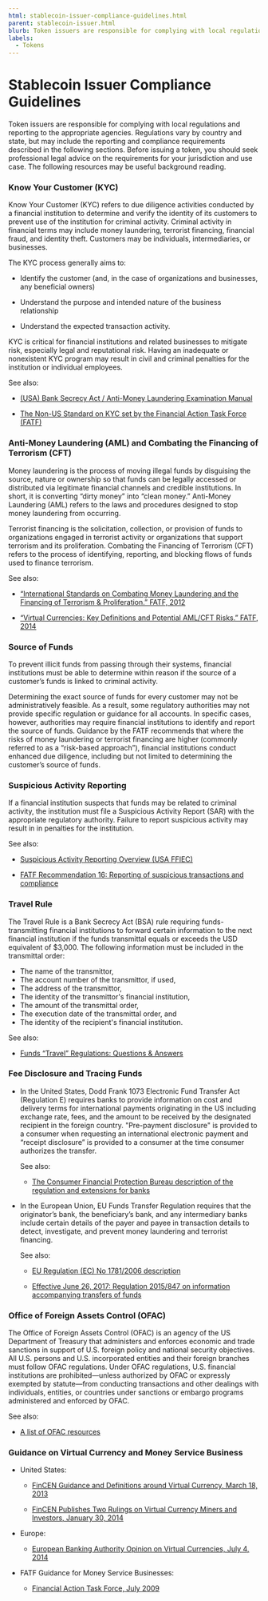 ```yaml
---
html: stablecoin-issuer-compliance-guidelines.html
parent: stablecoin-issuer.html
blurb: Token issuers are responsible for complying with local regulations and reporting to appropriate agencies.
labels:
  - Tokens
---
```

# Stablecoin Issuer Compliance Guidelines

Token issuers are responsible for complying with local regulations and reporting to the appropriate agencies. Regulations vary by country and state, but may include the reporting and compliance requirements described in the following sections. Before issuing a token, you should seek professional legal advice on the requirements for your jurisdiction and use case. The following resources may be useful background reading.

### Know Your Customer (KYC)

Know Your Customer (KYC) refers to due diligence activities conducted by a financial institution to determine and verify the identity of its customers to prevent use of the institution for criminal activity. Criminal activity in financial terms may include money laundering, terrorist financing, financial fraud, and identity theft. Customers may be individuals, intermediaries, or businesses.

The KYC process generally aims to:

- Identify the customer (and, in the case of organizations and businesses, any beneficial owners)

- Understand the purpose and intended nature of the business relationship

- Understand the expected transaction activity.

KYC is critical for financial institutions and related businesses to mitigate risk, especially legal and reputational risk. Having an inadequate or nonexistent KYC program may result in civil and criminal penalties for the institution or individual employees.

See also:

- [(USA) Bank Secrecy Act / Anti-Money Laundering Examination Manual](https://bsaaml.ffiec.gov/manual/Introduction/01)

- [The Non-US Standard on KYC set by the Financial Action Task Force (FATF)](http://www.fatf-gafi.org/publications/fatfrecommendations/documents/fatf-recommendations.html)

<!-- SPELLING_IGNORE: ffiec -->

### Anti-Money Laundering (AML) and Combating the Financing of Terrorism (CFT)

Money laundering is the process of moving illegal funds by disguising the source, nature or ownership so that funds can be legally accessed or distributed via legitimate financial channels and credible institutions. In short, it is converting “dirty money” into “clean money.” Anti-Money Laundering (AML) refers to the laws and procedures designed to stop money laundering from occurring.

Terrorist financing is the solicitation, collection, or provision of funds to organizations engaged in terrorist activity or organizations that support terrorism and its proliferation. Combating the Financing of Terrorism (CFT) refers to the process of identifying, reporting, and blocking flows of funds used to finance terrorism.

See also:

- [“International Standards on Combating Money Laundering and the Financing of Terrorism & Proliferation.” FATF, 2012](http://www.fatf-gafi.org/publications/fatfrecommendations/documents/fatf-recommendations.html)

- [“Virtual Currencies: Key Definitions and Potential AML/CFT Risks.” FATF, 2014](http://www.fatf-gafi.org/publications/methodsandtrends/documents/virtual-currency-definitions-aml-cft-risk.html)

<!-- SPELLING_IGNORE: fatf, cft -->

### Source of Funds

To prevent illicit funds from passing through their systems, financial institutions must be able to determine within reason if the source of a customer’s funds is linked to criminal activity.

Determining the exact source of funds for every customer may not be administratively feasible. As a result, some regulatory authorities may not provide specific regulation or guidance for all accounts. In specific cases, however, authorities may require financial institutions to identify and report the source of funds. Guidance by the FATF recommends that where the risks of money laundering or terrorist financing are higher (commonly referred to as a “risk-based approach”), financial institutions conduct enhanced due diligence, including but not limited to determining the customer’s source of funds.

<!-- STYLE_OVERRIDE: feasible -->

### Suspicious Activity Reporting

If a financial institution suspects that funds may be related to criminal activity, the institution must file a Suspicious Activity Report (SAR) with the appropriate regulatory authority. Failure to report suspicious activity may result in in penalties for the institution.

See also:

- [Suspicious Activity Reporting Overview (USA FFIEC)](https://bsaaml.ffiec.gov/manual/RegulatoryRequirements/04_ep)

- [FATF Recommendation 16: Reporting of suspicious transactions and compliance](http://www.fatf-gafi.org/publications/fatfrecommendations/documents/fatf-recommendations.html)

### Travel Rule

The Travel Rule is a Bank Secrecy Act (BSA) rule requiring funds-transmitting financial institutions to forward certain information to the next financial institution if the funds transmittal equals or exceeds the USD equivalent of $3,000. The following information must be included in the transmittal order:

- The name of the transmittor,
- The account number of the transmittor, if used,
- The address of the transmittor,
- The identity of the transmittor's financial institution,
- The amount of the transmittal order,
- The execution date of the transmittal order, and
- The identity of the recipient's financial institution.

<!-- SPELLING_IGNORE: transmittor -->

See also:

- [Funds “Travel” Regulations: Questions & Answers ](https://www.fincen.gov/resources/statutes-regulations/guidance/funds-travel-regulations-questions-answers)

### Fee Disclosure and Tracing Funds

- In the United States, Dodd Frank 1073 Electronic Fund Transfer Act (Regulation E) requires banks to provide information on cost and delivery terms for international payments originating in the US including exchange rate, fees, and the amount to be received by the designated recipient in the foreign country. "Pre-payment disclosure" is provided to a consumer when requesting an international electronic payment and “receipt disclosure” is provided to a consumer at the time consumer authorizes the transfer.

    See also:

    - [The Consumer Financial Protection Bureau description of the regulation and extensions for banks](https://www.consumerfinance.gov/rules-policy/final-rules/electronic-fund-transfers-regulation-e/#rule)

- In the European Union, EU Funds Transfer Regulation requires that the originator’s bank, the beneficiary’s bank, and any intermediary banks include certain details of the payer and payee in transaction details to detect, investigate, and prevent money laundering and terrorist financing.

    See also:

    - [EU Regulation (EC) No 1781/2006 description](http://eur-lex.europa.eu/LexUriServ/LexUriServ.do?uri=OJ:L:2006:345:0001:0009:EN:PDF)

    - [Effective June 26, 2017: Regulation 2015/847 on information accompanying transfers of funds](http://eur-lex.europa.eu/legal-content/EN/ALL/?uri=CELEX%3A32015R0847)

### Office of Foreign Assets Control (OFAC)

The Office of Foreign Assets Control (OFAC) is an agency of the US Department of Treasury that administers and enforces economic and trade sanctions in support of U.S. foreign policy and national security objectives. All U.S. persons and U.S. incorporated entities and their foreign branches must follow OFAC regulations. Under OFAC regulations, U.S. financial institutions are prohibited—unless authorized by OFAC or expressly exempted by statute—from conducting transactions and other dealings with individuals, entities, or countries under sanctions or embargo programs administered and enforced by OFAC.

See also:

- [A list of OFAC resources](https://www.treasury.gov/resource-center/faqs/Sanctions/Pages/ques_index.aspx)

<!-- SPELLING_IGNORE: ofac -->

### Guidance on Virtual Currency and Money Service Business

- United States:

    - [FinCEN Guidance and Definitions around Virtual Currency, March 18, 2013](https://www.fincen.gov/resources/statutes-regulations/guidance/application-fincens-regulations-persons-administering)

    - [FinCEN Publishes Two Rulings on Virtual Currency Miners and Investors, January 30, 2014](https://www.fincen.gov/news/news-releases/fincen-publishes-two-rulings-virtual-currency-miners-and-investors)

- Europe:

    - [European Banking Authority Opinion on Virtual Currencies, July 4, 2014](http://www.eba.europa.eu/documents/10180/657547/EBA-Op-2014-08+Opinion+on+Virtual+Currencies.pdf)

- FATF Guidance for Money Service Businesses:

    - [Financial Action Task Force, July 2009](http://www.fatf-gafi.org/media/fatf/documents/reports/Guidance-RBA-money-value-transfer-services.pdf)
